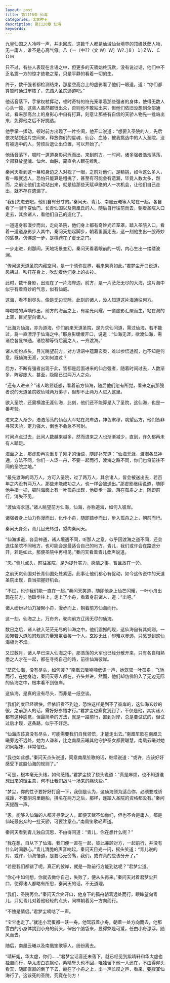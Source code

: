 ```yaml
---
layout: post
title: 第1120章 仙海
categories: 太古神王
description: 第1120章 仙海
keywords:
---
```


九皇仙国之人冷哼一声，并未回应，这数千人都是仙域仙台境界的顶级妖孽人物，无一庸人，谁不是心高气傲。八〔一〔中??〈文  Ｗ〕Ｗ］Ｗ?．]８）１)ＺＷ．ＣＯＭ

只不过，有些人表现在言语之中，但更多的天骄始终沉默，没有说过话，他们中不乏名震一方的惊才绝艳之辈，只是平静的看着一切的生。

终于，数千强者都检测结束，那星空高台上的虚影看了他们一眼道，道：“你们都算暂时通过审核了，先踏入圣院通道吧。”

他话音落下，手掌权杖挥动，顿时奇特的符光笼罩着那些强者的身体，使得无数人心头一惊，这些人虽然都很出众，否则也不敢站出来，但他们依旧没想到全部通过，看来那高台上的身影心中自有打算，刻意让那些有自信的天骄人物先一批站出来，免得他之后不好挑选。

他手掌一挥动，顿时前方出现了一片空间，他开口说道：“想要入圣院的人，先后依次站到这片空间来，释放你们的星魂、仙台、血脉，被我挑选中的人入圣院，没有被选中的人，劳烦后退让出位置，可以开始了。”

他话音落下，顿时一道道身影闪烁而出，来到前方，一时间，诸多强者浩浩荡荡，全部释放星魂、仙台、血脉，简直令人眼花缭乱。

秦问天看到这一幕和身边之人对视了一眼，之前对他们，是精挑，如今这么多人，看一眼就选人，恐怕只能算是粗挑了，甚至有可能会有遗漏，毕竟人数太多，然而，之前让他们主动站出来，就是给那些天赋卓绝的人一次机会，让他们自己走出，就不存在遗漏了。

“我们先进去吧，他们自有分寸的。”秦问天、青儿、南凰云曦等人站在一起，各自看了一眼千变仙门、长青仙国以及南凰氏的人，随后自行往前而去，朝着圣院入口走去，其余诸人，看他们自己的造化了。

一道道身影漫步而出，走向圣院，他们身上都有奇妙光芒笼罩，踏入圣院入口，看着一道道身影步入其中，秦问天抬起脚步，朝着里面走去，这一刻他生出一股奇妙的感觉，仿佛这一步，是横跨在了虚无之门。

一步走进，刹那间，天地场景变幻，秦问天看着眼前的一切，内心生出一缕缕波澜。

“传闻这天道圣院内藏空间，是一个须弥世界，看来果真如此。”君梦尘开口说道，风拂过，吹打在身上，吹动着他们身上的衣衫。

此时，数千身影，出现在了一片海岸边，前方，是一片茫茫无尽的大海，这片海中似乎有着奇妙的气息，似有仙威。

这海，看不到尽头，像是无边无际，此刻的诸人，没人知道这片海通往何方。

哗啦啦的声响传出，前方的海面之上，有星光闪耀，一道虚影汇聚而生，站在海的上空，目光望向诸人。

“此海为仙海，亦为道海，你们前来天道圣院，是为求仙问道，需过仙海，若不能过，将一直漂浮于仙海之中。”那身影缓缓开口，说道：“仙海无涯，欲渡仙海，需诸位各显神通，诸位稍等待后面之人，一齐渡海。”

诸人纷纷点头，目光眺望前方，对方话语中蕴藏玄奥，难以参悟透彻，也不知是何意，既仙海无涯，又如何渡过？

后方，不断有强者出现于此，皆都是后面进来的仙台强者，随着时间过去，人数渐多，阵容庞大，甚至，隐隐已过两万人之众。

“还有人进来？”诸人略显疑惑，看着前方仙海，随后他们忽有所觉，看来之前那强者说的天道圣院收仙域两万弟子，但却不止两万人进入这里。

欲入圣院，还需横渡无涯仙海，此刻，他们还不能算是入了圣院，这仙海，也是一番考验。

进来之人渐少，浩浩荡荡的仙台大军站在海岸边，神色肃穆，眺望远方，他们皆非寻常天骄，定力强大，倒也不会急不可耐。

时间点点过去，此间人数越来越多，然而进来之人也渐渐减少，直到，许久都再未有人踏足。

海面之上，那虚影再次重复了刚才的话语，随即补充道：“仙海无涯，渡海各显神通，方法不同，你们一人泛一舟，不要一起而行，渡海之路不同，你们也将前往不同的圣院之地。”

“最先渡海的两万人，方可入圣院，过了两万人，其余诸人，皆会被送出去，若百年之内没有两万人，那些未能成功之人，也一样会被送出。”那虚影继续说道，随即他手指一捏，顿时海面上有一叶孤舟出现，他脚步一踏，落在孤舟之上，随即前行，消失不见。

“渡仙海求道。”诸人眺望前方仙海，仙海，亦称道海，如何入彼岸。

诸强者身上仙力弥漫而出，化作小舟，随即踏步而出，步入孤舟之上，朝前而行。

秦问天身旁，青儿目光转过，望向秦问天。

“仙海求道，各县神通，诸人境遇不同，听那人之意，似乎因渡海之道不同，还会送往圣院不同地方，也可能会是最适合自己的地方，青儿，我们或许会在路途分开，若是如此，那便圣院中再相见。”秦问天看着青儿柔声说道。

“恩。”青儿点头，前往圣院，是为提升实力，感情之事，暂且放在一旁。

之前天岚仙国对长青仙国处处紧逼，此事让他们都心有促动，如今这传说中的天道圣院出现，自当把握好机会。

“不过，也许我们能一直在一起。”秦问天笑道，随即他身上仙芒闪耀，一叶小舟出现在前方，他踏步往上，走上了小舟，看着身前诸人，道：“出吧。”

诸人纷纷以仙力凝聚小舟，漫步而上，朝着前方仙海而行。

这一刻，仙海之上，万舟齐，驶向前方辽阔无尽的仙海。

数日之后，诸人驶入茫茫无尽的仙海之中，他们震撼的现，这仙海自有其规则，一股宛若大道般的规则力量笼罩着每一个人，玄妙无比，却难以参透，只感觉到这仙海极为不烦。

又过数月，诸人早已深入仙海之中，那浩荡的大军也已经分散开来，只有各自相熟悉之人才在一起，都在寻找自己的路，前往仙海彼岸。

“茫茫仙海，没有尽头，如何渡？”南凰云曦喃喃低语一声，她驾驭一叶孤舟，飞驰而行，在她身边，秦问天等人都在，齐头并进，然而，他们却仿佛陷入了无边无际的仙海之中，根本看不到彼岸。

这仙海，是真的没有尽头，而非是一纸空谈。

“我们的度已经很快，但依旧看不到边，恐怕这样是到不了彼岸的，这仙海玄妙的很，之前那人的话，需好好参悟才行。”君梦尘也察觉到到了，不仅是他，其实诸人都有这种感觉，但最简单的方法，就是一路前行，直到对岸，总是要试试的，但试过后才现，这条路，似乎不好走。

“仙海应该真没有尽头，可能需要我们自我领悟，才能走出去。”南凰笙歌在南凰云曦旁边不远处，她为人谦和，比之南凰云曦其他守护圣女都要聪慧，南凰云曦对她如同姐妹，非常信任。

“我也如此想。”秦问天点头说道，同意南凰笙歌的话，继续说道：“或许，应该好好感受下这股仙海的规则了。”

“可是，根本毫无头绪，如何感悟。”君梦尘挠了挠头说道：“真是麻烦，也不知道谁想出来的馊主意，何不让我们战斗一场来的痛快些。”

“梦尘，你的性子要好好打磨一下，我倒是认为，这仙海颇为适合你，必须要戒骄戒躁，不要阴沟里翻船，排名在两万之后，那样，连踏入圣院的资格都没有。”秦问天提醒一声。

“恩，能够入仙海的人都非寻常之人，即便天赋不如你们，但也不会是庸人，都是仙域最出众的一批天骄，可要注意点。”南凰笙歌轻声道。

秦问天看到青儿独自沉思，不由得问道：“青儿，你在想什么呢？”

“我在想，自从下了仙海，我们便一直在一起，彼此兼顾对方，一起前行，并没有什么时间静心。”青儿清脆的声音响起，秦问天目光一闪，摇头笑道：“青儿说的对，或许，仙海悟道，是要心无旁骛，我们，或许真的应该分开了。”

“若是我们都错了呢，真正的彼岸，就是一路前行方能到达呢？”君梦尘道。

“你心中如何想，你就去做你自己，失败了，便从头再来。”秦问天对着君梦尘开口，使得诸人都略有所思，秦问天的话，不无道理。

“我们，圣院再会。”秦问天含笑开口，他身下的孤舟朝着远处而行，眼眸望向青儿，只见青儿对着他轻轻的点头，同样朝着另一方向而行。

“不愧是情侣。”君梦尘嘀咕了一声。

“宝宝也走了。”就连小混蛋都一妖一舟，他驾驭着小舟，朝着一处方向而去，他那雪白的小身体跳到小舟的前头，伸出个脑袋来，显得煞是可爱，任由小舟漂浮，随风而去。

随后，南凰云曦以及南凰笙歌等人，纷纷离去。

“晴轩姐，华太虚，你们……”君梦尘话音还未落下，就已经见到紫晴轩和华太虚也独自而行，华太虚白衣飘动，紫晴轩头也不回，唯独留下他一人还在，不由得仰头看天，随即直直的倒了下去，躺在了小舟之上，出一声长叹之声，看来，要寂寞仙海行了，这该死的圣院，究竟在何方！
